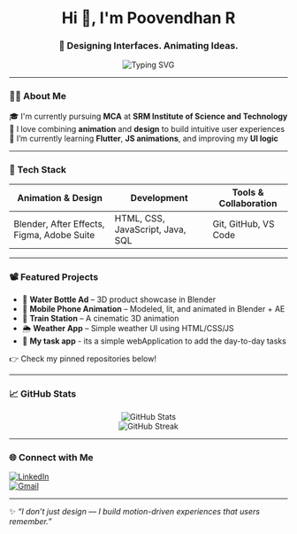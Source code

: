 <h1 align="center">Hi 👋, I'm Poovendhan R</h1>
<h3 align="center">🚀 Designing Interfaces. Animating Ideas.</h3>

<p align="center">
  <img src="https://readme-typing-svg.herokuapp.com?font=Poppins&size=22&color=0AFFEF&center=true&vCenter=true&width=600&height=40&lines=3D+Animator;UI%2FUX+Designer;Front-End+Developer;MCA+Student+from+Chennai" alt="Typing SVG" />
</p>

---

### 👨‍💻 About Me

🎓 I'm currently pursuing **MCA** at **SRM Institute of Science and Technology**  
🎨 I love combining **animation** and **design** to build intuitive user experiences  
🧠 I’m currently learning **Flutter**, **JS animations**, and improving my **UI logic**

---

### 🧰 Tech Stack

| Animation & Design | Development | Tools & Collaboration |
|--------------------|-------------|------------------------|
| Blender, After Effects, Figma, Adobe Suite | HTML, CSS, JavaScript, Java, SQL | Git, GitHub, VS Code |

---

### 📽️ Featured Projects

- 🎥 **Water Bottle Ad** – 3D product showcase in Blender  
- 📱 **Mobile Phone Animation** – Modeled, lit, and animated in Blender + AE  
- 🚉 **Train Station** – A cinematic 3D animation  
- 🌦️ **Weather App** – Simple weather UI using HTML/CSS/JS
- 📝 **My task app** - its a simple webApplication to add the day-to-day tasks

👉 Check my pinned repositories below!

---

### 📈 GitHub Stats

<p align="center">
  <img src="https://github-readme-stats.vercel.app/api?username=Poovendhan20&show_icons=true&theme=tokyonight" alt="GitHub Stats" />
  <br>
  <img src="https://github-readme-streak-stats.herokuapp.com/?user=Poovendhan20&theme=tokyonight" alt="GitHub Streak" />
</p>

---

### 🌐 Connect with Me

[![LinkedIn](https://img.shields.io/badge/-LinkedIn-blue?logo=linkedin&style=for-the-badge)](https://linkedin.com/in/poovendhan-r4904)  
[![Gmail](https://img.shields.io/badge/-Email-c14438?style=for-the-badge&logo=Gmail&logoColor=white)](mailto:poovendhanramkumar@gmail.com)

---

✨ _“I don’t just design — I build motion-driven experiences that users remember.”_

